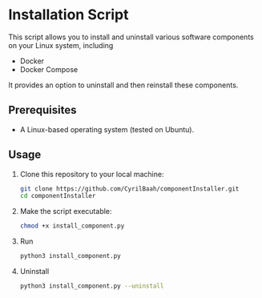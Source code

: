 # Installation Script

This script allows you to install and uninstall various software components on your Linux system, including 
- Docker
- Docker Compose

It provides an option to uninstall and then reinstall these components.

## Prerequisites

- A Linux-based operating system (tested on Ubuntu).

## Usage

1. Clone this repository to your local machine:
    ```bash
    git clone https://github.com/CyrilBaah/componentInstaller.git
    cd componentInstaller
    ```

2. Make the script executable:
    ```bash
    chmod +x install_component.py
    ```

3. Run
    ```bash
    python3 install_component.py
    ```

4. Uninstall
    ```bash
    python3 install_component.py --uninstall
    ```
